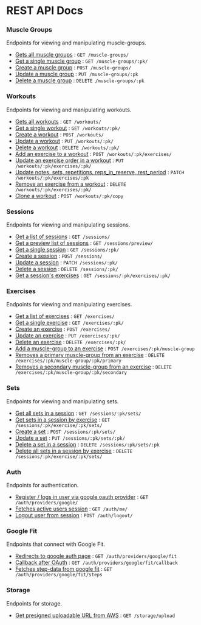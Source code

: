 # REST API Docs

### Muscle Groups

Endpoints for viewing and manipulating muscle-groups.

- [Gets all muscle groups](docs/muscle-groups/get.md) : `GET /muscle-groups/`
- [Get a single muscle group](docs/muscle-groups/get.md) : `GET /muscle-groups/:pk/`
- [Create a muscle group](docs/muscle-groups/post.md) : `POST /muscle-groups/`
- [Update a muscle group](docs/muscle-groups/put.md) : `PUT /muscle-groups/:pk`
- [Delete a muscle group](docs/muscle-groups/delete.md) : `DELETE /muscle-groups/:pk`

### Workouts

Endpoints for viewing and manipulating workouts.

- [Gets all workouts](docs/workouts/get.md) : `GET /workouts/`
- [Get a single workout](docs/workouts/get.md) : `GET /workouts/:pk/`
- [Create a workout](docs/workouts/post.md) : `POST /workouts/`
- [Update a workout](docs/workouts/put.md) : `PUT /workouts/:pk/`
- [Delete a workout](docs/workouts/delete.md) : `DELETE /workouts/:pk/`
- [Add an exercise to a workout](docs/workouts/post.md) : `POST /workouts/:pk/exercises/`
- [Update an exercise order in a workout](docs/workouts/exercises/put.md) : `PUT /workouts/:pk/exercises/:pk/`
- [Update notes, sets, repetitions, reps_in_reserve, rest_period](docs/workouts/exercises/patch.md) : `PATCH /workouts/:pk/exercises/:pk`
- [Remove an exercise from a workout](docs/workouts/delete.md) : `DELETE /workouts/:pk/exercises/:pk/`
- [Clone a workout](docs/workouts/copy/post.md) : `POST /workouts/:pk/copy`

### Sessions

Endpoints for viewing and manipulating sessions.

- [Get a list of sessions](docs/sessions/get.md) : `GET /sessions/`
- [Get a preview list of sessions](docs/sessions/get.md) : `GET /sessions/preview/`
- [Get a single session](docs/sessions/get.md) : `GET /sessions/:pk/`
- [Create a session](docs/sessions/post.md) : `POST /sessions/`
- [Update a session](docs/sessions/patch.md) : `PATCH /sessions/:pk/`
- [Delete a session](docs/sessions/delete.md) : `DELETE /sessions/:pk/`
- [Get a session's exercises](docs/sessions/exercises/get.md) : `GET /sessions/:pk/exercises/:pk/`

### Exercises

Endpoints for viewing and manipulating exercises.

- [Get a list of exercises](docs/exercises/get.md) : `GET /exercises/`
- [Get a single exercise](docs/exercises/get.md) : `GET /exercises/:pk/`
- [Create an exercise](docs/exercises/post.md) : `POST /exercises/`
- [Update an exercise](docs/exercises/put.md) : `PUT /exercises/:pk/`
- [Delete an exercise](docs/exercises/delete.md) : `DELETE /exercises/:pk/`
- [Add a muscle-group to an exercise](docs/exercises/muscle-groups/post.md) : `POST /exercises/:pk/muscle-group`
- [Removes a primary muscle-group from an exercise](docs/exercises/muscle-groups/delete.md) : `DELETE /exercises/:pk/muscle-group/:pk/primary`
- [Removes a secondary muscle-group from an exercise](docs/exercises/muscle-groups/delete.md) : `DELETE /exercises/:pk/muscle-group/:pk/secondary`

### Sets

Endpoints for viewing and manipulating sets.

- [Get all sets in a session](docs/sets/get.md) : `GET /sessions/:pk/sets/`
- [Get sets in a session by exercise](docs/sets/get.md) : `GET /sessions/:pk/exercise/:pk/sets/`
- [Create a set](docs/sets/post.md) : `POST /sessions/:pk/sets/`
- [Update a set](docs/sets/put.md) : `PUT /sessions/:pk/sets/:pk/`
- [Delete a set in a session](docs/sets/delete.md) : `DELETE /sessions/:pk/sets/:pk`
- [Delete all sets in a session by exercise](docs/sets/delete.md) : `DELETE /sessions/:pk/exercise/:pk/sets/`

### Auth

Endpoints for authentication.

- [Register / logs in user via google oauth provider](docs/auth/get.md) : `GET /auth/providers/google/`
- [Fetches active users session](docs/auth/get.md) : `GET /auth/me/`
- [Logout user from session](docs/auth/post.md) : `POST /auth/logout/`

### Google Fit

Endpoints that connect with Google Fit.

- [Redirects to google auth page](docs/auth/google-fit/get.md) : `GET /auth/providers/google/fit`
- [Callback after OAuth](docs/auth/google-fit/get.md) : `GET /auth/providers/google/fit/callback`
- [Fetches step-data from google fit](docs/auth/google-fit/get.md) : `GET /auth/providers/google/fit/steps`

### Storage

Endpoints for storage.

- [Get presigned uploadable URL from AWS](docs/storage/get.md) : `GET /storage/upload`
